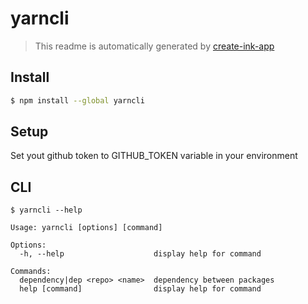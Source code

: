 # yarncli

> This readme is automatically generated by [create-ink-app](https://github.com/vadimdemedes/create-ink-app)

## Install

```bash
$ npm install --global yarncli
```

## Setup
Set yout github token to GITHUB_TOKEN variable in your environment

## CLI

```
$ yarncli --help

Usage: yarncli [options] [command]

Options:
  -h, --help                    display help for command

Commands:
  dependency|dep <repo> <name>  dependency between packages
  help [command]                display help for command
```
